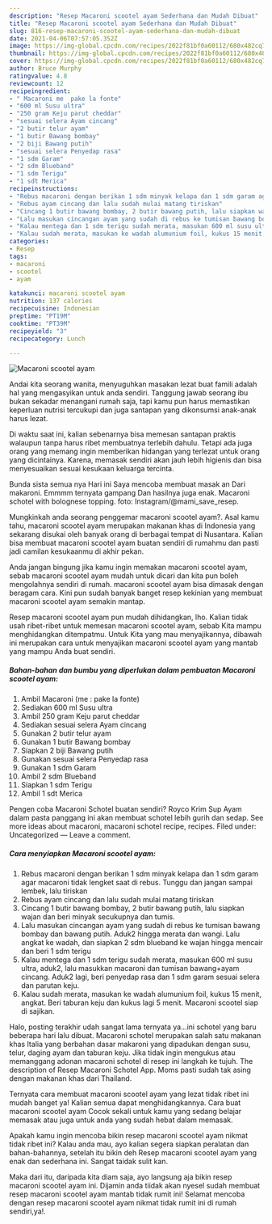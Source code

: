 ```yaml
---
description: "Resep Macaroni scootel ayam Sederhana dan Mudah Dibuat"
title: "Resep Macaroni scootel ayam Sederhana dan Mudah Dibuat"
slug: 816-resep-macaroni-scootel-ayam-sederhana-dan-mudah-dibuat
date: 2021-04-06T07:57:05.352Z
image: https://img-global.cpcdn.com/recipes/2022f81bf0a60112/680x482cq70/macaroni-scootel-ayam-foto-resep-utama.jpg
thumbnail: https://img-global.cpcdn.com/recipes/2022f81bf0a60112/680x482cq70/macaroni-scootel-ayam-foto-resep-utama.jpg
cover: https://img-global.cpcdn.com/recipes/2022f81bf0a60112/680x482cq70/macaroni-scootel-ayam-foto-resep-utama.jpg
author: Bruce Murphy
ratingvalue: 4.8
reviewcount: 12
recipeingredient:
- " Macaroni me  pake la fonte"
- "600 ml Susu ultra"
- "250 gram Keju parut cheddar"
- "sesuai selera Ayam cincang"
- "2 butir telur ayam"
- "1 butir Bawang bombay"
- "2 biji Bawang putih"
- "sesuai selera Penyedap rasa"
- "1 sdm Garam"
- "2 sdm Blueband"
- "1 sdm Terigu"
- "1 sdt Merica"
recipeinstructions:
- "Rebus macaroni dengan berikan 1 sdm minyak kelapa dan 1 sdm garam agar macaroni tidak lengket saat di rebus. Tunggu dan jangan sampai lembek, lalu tiriskan"
- "Rebus ayam cincang dan lalu sudah mulai matang tiriskan"
- "Cincang 1 butir bawang bombay, 2 butir bawang putih, lalu siapkan wajan dan beri minyak secukupnya dan tumis."
- "Lalu masukan cincangan ayam yang sudah di rebus ke tumisan bawang bombay dan bawang putih. Aduk2 hingga merata dan wangi. Lalu angkat ke wadah, dan siapkan 2 sdm blueband ke wajan hingga mencair dan beri 1 sdm terigu"
- "Kalau mentega dan 1 sdm terigu sudah merata, masukan 600 ml susu ultra, aduk2, lalu masukkan macaroni dan tumisan bawang+ayam cincang. Aduk2 lagi, beri penyedap rasa dan 1 sdm garam sesuai selera dan parutan keju."
- "Kalau sudah merata, masukan ke wadah alumunium foil, kukus 15 menit, angkat. Beri taburan keju dan kukus lagi 5 menit. Macaroni scootel siap di sajikan."
categories:
- Resep
tags:
- macaroni
- scootel
- ayam

katakunci: macaroni scootel ayam 
nutrition: 137 calories
recipecuisine: Indonesian
preptime: "PT19M"
cooktime: "PT39M"
recipeyield: "3"
recipecategory: Lunch

---
```



![Macaroni scootel ayam](https://img-global.cpcdn.com/recipes/2022f81bf0a60112/680x482cq70/macaroni-scootel-ayam-foto-resep-utama.jpg)

Andai kita seorang wanita, menyuguhkan masakan lezat buat famili adalah hal yang mengasyikan untuk anda sendiri. Tanggung jawab seorang ibu bukan sekadar menangani rumah saja, tapi kamu pun harus memastikan keperluan nutrisi tercukupi dan juga santapan yang dikonsumsi anak-anak harus lezat.

Di waktu  saat ini, kalian sebenarnya bisa memesan santapan praktis walaupun tanpa harus ribet membuatnya terlebih dahulu. Tetapi ada juga orang yang memang ingin memberikan hidangan yang terlezat untuk orang yang dicintainya. Karena, memasak sendiri akan jauh lebih higienis dan bisa menyesuaikan sesuai kesukaan keluarga tercinta. 

Bunda sista semua nya Hari ini Saya mencoba membuat masak an Dari makaroni. Emmmm ternyata gampang Dan hasilnya juga enak. Macaroni schotel with bolognese topping. foto: Instagram/@mami_save_resep.

Mungkinkah anda seorang penggemar macaroni scootel ayam?. Asal kamu tahu, macaroni scootel ayam merupakan makanan khas di Indonesia yang sekarang disukai oleh banyak orang di berbagai tempat di Nusantara. Kalian bisa membuat macaroni scootel ayam buatan sendiri di rumahmu dan pasti jadi camilan kesukaanmu di akhir pekan.

Anda jangan bingung jika kamu ingin memakan macaroni scootel ayam, sebab macaroni scootel ayam mudah untuk dicari dan kita pun boleh mengolahnya sendiri di rumah. macaroni scootel ayam bisa dimasak dengan beragam cara. Kini pun sudah banyak banget resep kekinian yang membuat macaroni scootel ayam semakin mantap.

Resep macaroni scootel ayam pun mudah dihidangkan, lho. Kalian tidak usah ribet-ribet untuk memesan macaroni scootel ayam, sebab Kita mampu menghidangkan ditempatmu. Untuk Kita yang mau menyajikannya, dibawah ini merupakan cara untuk menyajikan macaroni scootel ayam yang mantab yang mampu Anda buat sendiri.

<!--inarticleads1-->

##### Bahan-bahan dan bumbu yang diperlukan dalam pembuatan Macaroni scootel ayam:

1. Ambil  Macaroni (me : pake la fonte)
1. Sediakan 600 ml Susu ultra
1. Ambil 250 gram Keju parut cheddar
1. Sediakan sesuai selera Ayam cincang
1. Gunakan 2 butir telur ayam
1. Gunakan 1 butir Bawang bombay
1. Siapkan 2 biji Bawang putih
1. Gunakan sesuai selera Penyedap rasa
1. Gunakan 1 sdm Garam
1. Ambil 2 sdm Blueband
1. Siapkan 1 sdm Terigu
1. Ambil 1 sdt Merica


Pengen coba Macaroni Schotel buatan sendiri? Royco Krim Sup Ayam dalam pasta panggang ini akan membuat schotel lebih gurih dan sedap. See more ideas about macaroni, macaroni schotel recipe, recipes. Filed under: Uncategorized — Leave a comment. 

<!--inarticleads2-->

##### Cara menyiapkan Macaroni scootel ayam:

1. Rebus macaroni dengan berikan 1 sdm minyak kelapa dan 1 sdm garam agar macaroni tidak lengket saat di rebus. Tunggu dan jangan sampai lembek, lalu tiriskan
1. Rebus ayam cincang dan lalu sudah mulai matang tiriskan
1. Cincang 1 butir bawang bombay, 2 butir bawang putih, lalu siapkan wajan dan beri minyak secukupnya dan tumis.
1. Lalu masukan cincangan ayam yang sudah di rebus ke tumisan bawang bombay dan bawang putih. Aduk2 hingga merata dan wangi. Lalu angkat ke wadah, dan siapkan 2 sdm blueband ke wajan hingga mencair dan beri 1 sdm terigu
1. Kalau mentega dan 1 sdm terigu sudah merata, masukan 600 ml susu ultra, aduk2, lalu masukkan macaroni dan tumisan bawang+ayam cincang. Aduk2 lagi, beri penyedap rasa dan 1 sdm garam sesuai selera dan parutan keju.
1. Kalau sudah merata, masukan ke wadah alumunium foil, kukus 15 menit, angkat. Beri taburan keju dan kukus lagi 5 menit. Macaroni scootel siap di sajikan.


Halo, posting terakhir udah sangat lama ternyata ya…ini schotel yang baru beberapa hari lalu dibuat. Macaroni schotel merupakan salah satu makanan khas Italia yang berbahan dasar makaroni yang dipadukan dengan susu, telur, daging ayam dan taburan keju. Jika tidak ingin mengukus atau memanggang adonan macaroni schotel di resep ini langkah ke tujuh. The description of Resep Macaroni Schotel App. Moms pasti sudah tak asing dengan makanan khas dari Thailand. 

Ternyata cara membuat macaroni scootel ayam yang lezat tidak ribet ini mudah banget ya! Kalian semua dapat menghidangkannya. Cara buat macaroni scootel ayam Cocok sekali untuk kamu yang sedang belajar memasak atau juga untuk anda yang sudah hebat dalam memasak.

Apakah kamu ingin mencoba bikin resep macaroni scootel ayam nikmat tidak ribet ini? Kalau anda mau, ayo kalian segera siapkan peralatan dan bahan-bahannya, setelah itu bikin deh Resep macaroni scootel ayam yang enak dan sederhana ini. Sangat taidak sulit kan. 

Maka dari itu, daripada kita diam saja, ayo langsung aja bikin resep macaroni scootel ayam ini. Dijamin anda tiidak akan nyesel sudah membuat resep macaroni scootel ayam mantab tidak rumit ini! Selamat mencoba dengan resep macaroni scootel ayam nikmat tidak rumit ini di rumah sendiri,ya!.

